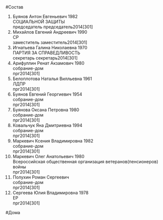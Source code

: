 #Состав  
1. Буянов Антон Евгеньевич 1982  
    СОЦИАЛЬНОЙ ЗАЩИТЫ  
    председатель председатель2014[301]  
2. Михайлов Евгений Андреевич 1990  
    СР  
    заместитель заместитель2014[301]  
3. Игнатьева Галина Николаевна 1970  
    ПАРТИЯ ЗА СПРАВЕДЛИВОСТЬ  
    секретарь секретарь2014[301]  
4. Арифуллин Ренат Акзамович 1980  
    собрание-дом  
    прг2014[301]  
5. Белоплотова Наталья Вилльевна 1961  
    ЛДПР  
    прг2014[301]  
6. Буянов Евгений Георгиевич 1954  
    собрание-дом  
    прг2014[301]  
7. Буянова Оксана Петровна 1980  
    собрание-дом  
    прг2014[301]  
8. Ковальчук Яна Дмитриевна 1994  
    собрание-дом  
    прг2014[301]  
9. Маркевич Ксения Владимировна 1982  
    собрание-дом  
    прг2014[301]  
10. Маркевич Олег Анатольевич 1980  
    Всероссийская общественная организация ветеранов(пенсионеров) войны  
    прг2014[301]  
11. Полухин Роман Сергеевич  
    собрание-дом  
    прг2014[301]  
12. Сергеева Юлия Владимировна 1978  
    ЕР  
    прг2014[301]  
  
#Дома  
